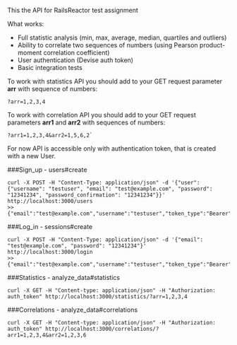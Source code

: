 This the API for RailsReactor test assignment

What works:
+ Full statistic analysis (min, max, average, median, quartiles and outliers)
+ Ability to correlate two sequences of numbers (using Pearson product-moment correlation coefficient)
+ User authentication (Devise auth token)
+ Basic integration tests

To work with statistics API you should add to your GET request parameter **arr** with sequence of numbers:
```
?arr=1,2,3,4
```
To work with correlation API you should add to your GET request parameters **arr1** and **arr2** with sequences of numbers:
```
?arr1=1,2,3,4&arr2=1,5,6,2`
```

For now API is accessible only with authentication token, that is created with a new User.

###Sign_up - users#create
```
curl -X POST -H "Content-Type: application/json" -d '{"user": {"username": "testuser", "email": "test@example.com", "password": "12341234", "password_confirmation": "12341234"}}' http://localhost:3000/users
>> {"email":"test@example.com","username":"testuser","token_type":"Bearer","user_id":12,"access_token":"12:cccyXLZ7o_XpK6MxU_Bt"}
```

###Log_in - sessions#create
```
curl -X POST -H "Content-Type: application/json" -d '{"email": "test@example.com", "password": "12341234"}' http://localhost:3000/login
>> {"email":"test@example.com","username":"testuser","token_type":"Bearer","user_id":12,"access_token":"12:cccyXLZ7o_XpK6MxU_Bt"}
```

###Statistics - analyze_data#statistics
```
curl -X GET -H "Content-type: application/json" -H "Authorization: auth_token" http://localhost:3000/statistics/?arr=1,2,3,4
```

###Correlations - analyze_data#correlations
```
curl -X GET -H "Content-type: application/json" -H "Authorization: auth_token" http://localhost:3000/correlations/?arr1=1,2,3,4&arr2=1,2,3,6
```


